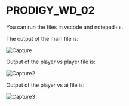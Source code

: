 # PRODIGY_WD_02

You can run the files in vscode and notepad++.

The output of the main file is:

![Capture](https://github.com/dawoodkhatri1/PRODIGY_WD_02/assets/136968266/4513121c-934b-4795-bf88-a49bb1b11dfd)

Output of the player vs player file is:

![Capture2](https://github.com/dawoodkhatri1/PRODIGY_WD_02/assets/136968266/3c6a3ae3-3e66-4afd-b9ff-149e77c2bfe7)

Output of the player vs ai file is:

![Capture3](https://github.com/dawoodkhatri1/PRODIGY_WD_02/assets/136968266/44fee6ec-d92c-4d5b-8f16-df97e5883b65)

